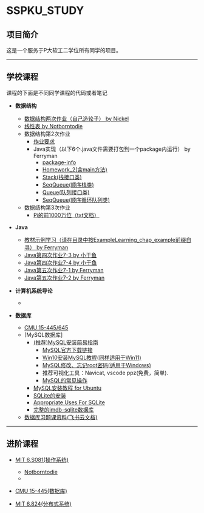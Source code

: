 # SSPKU_STUDY

## 项目简介

这是一个服务于P大软工二学位所有同学的项目。

---
## 学校课程

课程的下面是不同同学课程的代码或者笔记

* **数据结构**

  * [数据结构两次作业（自己造轮子） by Nickel](https://github.com/Notborntodie/PKUSE22/tree/DataStructure-Homework)
  * [线性表 by Notborntodie](https://github.com/Notborntodie/myStl/tree/main/List)
  * 数据结构第2次作业
    * [作业要求](https://github.com/ChristopherFerryman/SSPKU_STUDY/blob/main/20221004_HomeworkRequirements.png)
    * Java实现（以下6个.java文件需要打包到一个package内运行） by Ferryman
      * [package-info](https://github.com/ChristopherFerryman/SSPKU_STUDY/blob/main/package-info.java)
      * [Homework_2(含main方法)](https://github.com/ChristopherFerryman/SSPKU_STUDY/blob/main/Homework_2.java)
      * [Stack(栈接口类)](https://github.com/ChristopherFerryman/SSPKU_STUDY/blob/main/Stack.java)
      * [SeqQueue(顺序栈类)](https://github.com/ChristopherFerryman/SSPKU_STUDY/blob/main/SeqQueue.java)
      * [Queue(队列接口类)](https://github.com/ChristopherFerryman/SSPKU_STUDY/blob/main/Queue.java)
      * [SeqQueue(顺序循环队列类)](https://github.com/ChristopherFerryman/SSPKU_STUDY/blob/main/SeqStack.java)
  * 数据结构第3次作业
    * [Pi的前1000万位（txt文档）](https://github.com/ChristopherFerryman/SSPKU_STUDY/blob/main/pi_10million.txt)

* **Java**

  * [教材示例学习（请在目录中按ExampleLearning_chap_example前缀自寻） by Ferryman](https://github.com/ChristopherFerryman/SSPKU_STUDY/tree/main/Java)
  * [Java第四次作业7-3 by 小于鱼](https://github.com/ChristopherFerryman/SSPKU_STUDY/blob/main/Practice_7_3.java)
  * [Java第四次作业7-4 by 小于鱼](https://github.com/ChristopherFerryman/SSPKU_STUDY/blob/main/Practice_7_4.java)
  * [Java第五次作业7-1 by Ferryman](https://github.com/ChristopherFerryman/SSPKU_STUDY/blob/main/Practice_7_1.java)
  * [Java第五次作业7-2 by Ferryman](https://github.com/ChristopherFerryman/SSPKU_STUDY/blob/main/Practice_7_2.java)

* **计算机系统导论**

  * 

* **数据库**
  * [CMU 15-445/645](https://15445.courses.cs.cmu.edu/fall2022/)
  * [MySQL数据库]
    * [(推荐)MySQL安装简易指南](https://qyfjqdbwpl.feishu.cn/docx/JDgGd3YKJoMB2yxgV3gcXcy0niv)
      * [MySQL官方下载链接](https://dev.mysql.com/downloads/mysql/)
      * [Win10安装MySQL教程(同样适用于Win11)](https://zhuanlan.zhihu.com/p/265148449)
      * [MySQL修改、忘记root密码(适用于Windows)](https://zhuanlan.zhihu.com/p/442759047)
      * 推荐可视化工具：Navicat, vscode ppz(免费，简单).
      * [MySQL的常见操作](https://blog.csdn.net/yahid/article/details/123501354)
    * [MySQL安装教程 for Ubuntu](https://www.digitalocean.com/community/tutorials/how-to-install-mysql-on-ubuntu-20-04)
    * [SQLite的安装](https://www.tutorialspoint.com/sqlite/sqlite_installation.htm)
    * [Appropriate Uses For SQLite](https://www.sqlite.org/whentouse.html)
    * [完整的imdb-sqlite数据库](https://pypi.org/project/imdb-sqlite/)
  * [数据库习题课资料(飞书云文档)](https://qyfjqdbwpl.feishu.cn/docx/QttDdwA1ao8CQ8xpInXcsNicnWe)
  
---

## 进阶课程

* [MIT 6.S081(操作系统)](https://pdos.csail.mit.edu/6.828/2020/xv6.html)
  * [Notborntodie](https://github.com/Notborntodie/MIT6.S081_Czy)
  * 
  

* [CMU 15-445(数据库)](https://15445.courses.cs.cmu.edu/fall2022/)

* [MIT 6.824(分布式系统)](https://pdos.csail.mit.edu/6.824/index.html)

  
